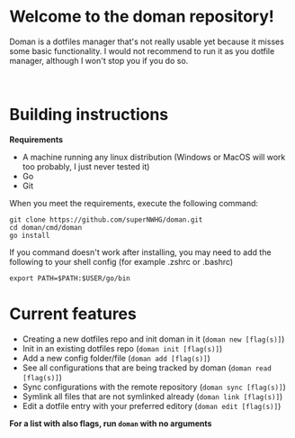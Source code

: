 # Welcome to the doman repository!

Doman is a dotfiles manager that's not really usable yet because it misses some basic functionality.
I would not recommend to run it as you dotfile manager, although I won't stop you if you do so.

<br>

# Building instructions

**Requirements**

- A machine running any linux distribution (Windows or MacOS will work too probably, I just never tested it)
- Go
- Git

When you meet the requirements, execute the following command:

```shell
git clone https://github.com/superNWHG/doman.git
cd doman/cmd/doman
go install
```

If you command doesn't work after installing, you may need to add the following to your shell config (for example .zshrc or .bashrc)

```shell
export PATH=$PATH:$USER/go/bin
```

# Current features

- Creating a new dotfiles repo and init doman in it (`doman new [flag(s)]`)
- Init in an existing dotfiles repo (`doman init [flag(s)]`)
- Add a new config folder/file (`doman add [flag(s)]`)
- See all configurations that are being tracked by doman (`doman read [flag(s)]`)
- Sync configurations with the remote repository (`doman sync [flag(s)]`)
- Symlink all files that are not symlinked already (`doman link [flag(s)]`)
- Edit a dotfile entry with your preferred editory (`doman edit [flag(s)]`)

**For a list with also flags, run `doman` with no arguments**
